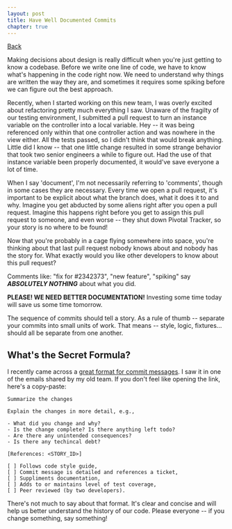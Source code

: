 ```yaml
---
layout: post
title: Have Well Documented Commits
chapter: true
---
```

<a href='/steps-for-better-pull-request/'>Back</a>

Making decisions about design is really difficult when you're just getting to know  a codebase.  Before we write one line of code, we have to know what's happening in the code right now.  We need to understand why things are written the way they are, and sometimes it requires some spiking before we can figure out the best approach.

Recently, when I started working on this new team, I was overly excited about refactoring pretty much everything I saw. Unaware of the fragilty of our testing environment, I submitted a pull request to turn an instance variable on the controller into a local variable.  Hey -- it was being referenced only within that one controller action and was nowhere in the view either.  All the tests passed, so I didn't think that would break anything.  Little did I know -- that one little change resulted in some strange behavior that took two senior engineers a while to figure out.  Had the use of that instance variable been properly documented, it would've save everyone a lot of time.

When I say 'document', I'm not necessarily referring to 'comments', though in some cases they are necessary.  Every time we open a pull request, it's important to be explicit about what the branch does, what it does it to and why.  Imagine you get abducted by some aliens right after you open a pull request.  Imagine this happens right before you get to assign this pull request to someone, and even worse -- they shut down Pivotal Tracker, so your story is no where to be found!  

Now that you're probably in a cage flying somewhere into space, you're thinking about that last pull request nobody knows about and nobody has the story for.  What exactly would you like other developers to know about this pull request?

Comments like: "fix for #2342373", "new feature", "spiking" say ***ABSOLUTELY NOTHING*** about what you did.

__PLEASE!  WE NEED BETTER DOCUMENTATION!__  Investing some time today will save us some time tomorrow.

The sequence of commits should tell a story.  As a rule of thumb -- separate your commits into small units of work.  That means -- style, logic, fixtures... should all be separate from one another.

What's the Secret Formula?
----

I recently came across a [great format for commit messages](https://git.xogrp.com/discovery/site_search/blob/master/.gitmessage.txt).  I saw it in one of the emails shared by my old team.  If you don't feel like opening the link, here's a copy-paste:

```
Summarize the changes

Explain the changes in more detail, e.g.,

- What did you change and why?
- Is the change complete? Is there anything left todo?
- Are there any unintended consequences?
- Is there any techincal debt?

[References: <STORY_ID>]

[ ] Follows code style guide,
[ ] Commit message is detailed and references a ticket,
[ ] Suppliments documentation,
[ ] Adds to or maintains level of test coverage,
[ ] Peer reviewed (by two developers).
```
There's not much to say about that format.  It's clear and concise and will help us better understand the history of our code.  Please everyone -- if you change something, say something!